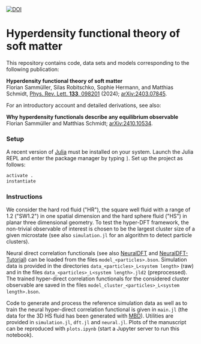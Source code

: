 [![DOI](https://zenodo.org/badge/DOI/10.5281/zenodo.13318633.svg)](https://doi.org/10.5281/zenodo.13318633)


# Hyperdensity functional theory of soft matter

This repository contains code, data sets and models corresponding to the following publication:

**Hyperdensity functional theory of soft matter**  
Florian Sammüller, Silas Robitschko, Sophie Hermann, and Matthias Schmidt, [Phys. Rev. Lett. **133**, 098201](https://doi.org/10.1103/PhysRevLett.133.098201) (2024); [arXiv:2403.07845](https://arxiv.org/abs/2403.07845).

For an introductory account and detailed derivations, see also:

**Why hyperdensity functionals describe any equilibrium observable**  
Florian Sammüller and Matthias Schmidt; [arXiv:2410.10534](https://arxiv.org/abs/2410.10534).


### Setup

A recent version of [Julia](https://julialang.org/downloads/) must be installed on your system.
Launch the Julia REPL and enter the package manager by typing `]`.
Set up the project as follows:

```julia
activate .
instantiate
```

### Instructions

We consider the hard rod fluid ("HR"), the square well fluid with a range of 1.2 ("SW1.2") in one spatial dimension and the hard sphere fluid ("HS") in planar three dimensional geometry.
To test the hyper-DFT framework, the non-trivial observable of interest is chosen to be the largest cluster size of a given microstate (see also `simulation.jl` for an algorithm to detect particle clusters).

Neural direct correlation functionals (see also [NeuralDFT](https://github.com/sfalmo/NeuralDFT) and [NeuralDFT-Tutorial](https://github.com/sfalmo/NeuralDFT-Tutorial)) can be loaded from the files `model_<particles>.bson`.
Simulation data is provided in the directories `data_<particles>_L<system length>` (raw) and in the files `data_<particles>_L<system length>.jld2` (preprocessed).
The trained hyper-direct correlation functionals for the considered cluster observable are saved in the files `model_cluster_<particles>_L<system length>.bson`.

Code to generate and process the reference simulation data as well as to train the neural hyper-direct correlation functional is given in `main.jl` (the data for the 3D HS fluid has been generated with [MBD](https://gitlab.uni-bayreuth.de/bt306964/mbd)).
Utilities are provided in `simulation.jl`, `dft.jl` and `neural.jl`.
Plots of the manuscript can be reproduced with `plots.ipynb` (start a Jupyter server to run this notebook).

